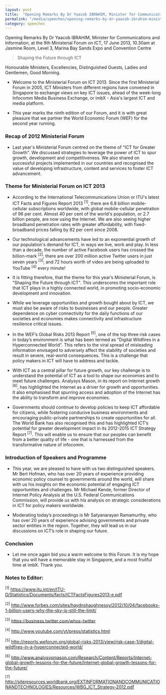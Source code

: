 ```yaml
---
layout: post
title:  "Opening Remarks By Dr Yaacob IBRAHIM, Minister for Communications and Information, at the 9th Ministerial Forum on ICT"
permalink: "/media/speeches/opening-remarks-by-dr-yaacob-ibrahim-minister-for-communications-and-information-at-the-9th-ministerial-forum-on-ict"
category: speeches
---
```


Opening Remarks By Dr Yaacob IBRAHIM, Minister for Communications and Information, at the 9th Ministerial Forum on ICT, 17 June 2013, 10.30am at Jasmine Room, Level 3, Marina Bay Sands Expo and Convention Centre

> Shaping the Future through ICT

Honourable Ministers,
Excellencies,
Distinguished Guests,
Ladies and Gentlemen,
Good Morning.

* Welcome to the Ministerial Forum on ICT 2013. Since the first Ministerial Forum in 2005, ICT Ministers from different regions have convened in Singapore to exchange views on key ICT issues, ahead of the week-long Infocomm Media Business Exchange, or imbX - Asia's largest ICT and media platform.

* This year marks the ninth edition of our Forum, and it is with great pleasure that we partner the World Economic Forum (WEF) for the second year running.

### **Recap of 2012 Ministerial Forum**
* Last year's Ministerial Forum centred on the theme of "ICT for Greater Growth". We discussed strategies to leverage the power of ICT to spur growth, development and competitiveness. We also shared on successful projects implemented in our countries and recognised the value of developing infrastructure, content and services to foster ICT advancement.

### **Theme for Ministerial Forum on ICT 2013**
* According to the International Telecommunications Union or ITU's latest ICT Facts and Figures Report 2013 <sup>[1]</sup>, there are 6.8 billion mobile-cellular subscriptions worldwide, with global mobile-cellular penetration of 96 per cent. Almost 40 per cent of the world's population, or 2.7 billion people, are now using the Internet. We are also seeing higher broadband penetration rates with greater affordability, with fixed-broadband prices falling by 82 per cent since 2008.

* Our technological advancements have led to an exponential growth of our population's demand for ICT, in ways we live, work and play. In less than a decade, the number of active Facebook users has crossed the billion-mark <sup>[2]</sup>; there are over 200 million active Twitter users in just seven years <sup>[3]</sup>; and 72 hours worth of video are being uploaded to YouTube <sup>[4]</sup> every minute!

* It is fitting therefore, that the theme for this year’s Ministerial Forum, is "Shaping the Future through ICT". This underscores the important role that ICT plays in a highly connected world, in promoting socio-economic development and innovation.

* While we leverage opportunities and growth bought about by ICT, we must also be aware of risks to businesses and our people. Greater dependence on cyber connectivity for the daily functions of our societies and economies makes connectivity and infrastructure resilience critical issues.

* In the WEF’s Global Risks 2013 Report <sup>[5]</sup>, one of the top three risk cases in today’s environment is what has been termed as "Digital Wildfires in a Hyperconnected World". This refers to the viral spread of misleading information envisaged to adversely affect the stability of societies and result in severe, real-world consequences. This is a challenge that policy makers in ICT will have to address and tackle.

* With ICT as a central pillar for future growth, our key challenge is to understand the potential of ICT as a tool to shape our economies and to meet future challenges. Analysys Mason, in its report on Internet growth <sup>[6]</sup>, has highlighted the Internet as a driver for growth and opportunities. It also emphasised that spurring access and adoption of the Internet has the ability to transform and improve economies.

* Governments should continue to develop policies to keep ICT affordable for citizens, while fostering conducive business environments and encouraging public-private partnerships to create opportunities for all. The World Bank has also recognised this and has highlighted ICT’s potential for greater development impact in its 2012-2015 ICT Strategy Report <sup>[7]</sup>. This will enable us to ensure that our peoples can benefit from a better quality of life - one that is harnessed from the transformative nature of infocomm.

### **Introduction of Speakers and Programme**
* This year, we are pleased to have with us two distinguished speakers. Mr Bert Hofman, who has over 20 years of experience providing economic policy counsel to governments around the world, will    share with us his insights on the economic potential of engaging ICT opportunities and challenges. Mr Michael Kende, former Director of Internet Policy Analysis at the U.S. Federal Communications Commission, will provide us with his analysis on strategic considerations in ICT for policy makers worldwide.

* Moderating today’s proceedings is Mr Satyanarayan Ramamurthy, who has over 20 years of experience advising governments and private sector entities in the region. Together, they will lead us in our discussions on ICT’s role in shaping our future.

### **Conclusion**
* Let me once again bid you a warm welcome to this Forum. It is my hope that you will have a memorable stay in Singapore, and a most fruitful time at imbX. Thank you.

### **Notes to Editor:**
<sup>[1]</sup> <https://www.itu.int/en/ITU-D/Statistics/Documents/facts/ICTFactsFigures2013-e.pdf>

<sup>[2]</sup> <http://www.forbes.com/sites/haydnshaughnessy/2012/10/04/facebooks-1-billion-users-why-the-sky-is-still-the-limit/>

<sup>[3]</sup> <https://business.twitter.com/whos-twitter>

<sup>[4]</sup> <http://www.youtube.com/yt/press/statistics.html>

<sup>[5]</sup> <http://reports.weforum.org/global-risks-2013/view/risk-case-1/digital-wildfires-in-a-hyperconnected-world/>

<sup>[6]</sup> <http://www.analysysmason.com/Research/Content/Reports/Internet-global-growth-lessons-for-the-future/Internet-global-growth-lessons-for-the-future/>

<sup>[7]</sup> <http://siteresources.worldbank.org/EXTINFORMATIONANDCOMMUNICATIONANDTECHNOLOGIES/Resources/WBG_ICT_Strategy-2012.pdf>
